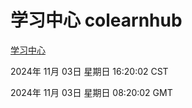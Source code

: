# 学习中心 colearnhub
[学习中心](http://219.139.197.74:56308/colearnhub/)

2024年 11月 03日 星期日 16:20:02 CST

2024年 11月 03日 星期日 08:20:02 GMT
